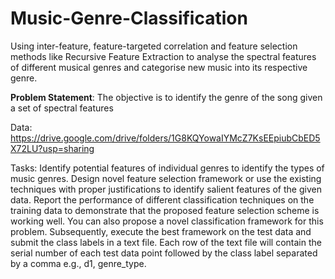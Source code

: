 # Music-Genre-Classification

Using inter-feature, feature-targeted correlation and feature selection methods like Recursive Feature Extraction to analyse the spectral features of different musical genres and categorise new music into its respective genre.

**Problem Statement**: The objective is to identify the genre of the song given a set of spectral features

Data: https://drive.google.com/drive/folders/1G8KQYowaIYMcZ7KsEEpiubCbED5X72LU?usp=sharing 

Tasks: Identify potential features of individual genres to identify the types of music genres. Design novel feature selection framework  or use the existing techniques with proper justifications to identify salient features of the given data. Report the performance of different classification techniques on the training data to demonstrate that the proposed feature selection scheme is working well. You can also propose a novel classification framework for this problem. Subsequently, execute the best framework on the test data and submit the class labels in a text file. Each row of the text file will contain the serial number of each test data point followed by the class label separated by a comma e.g., d1, genre_type.
